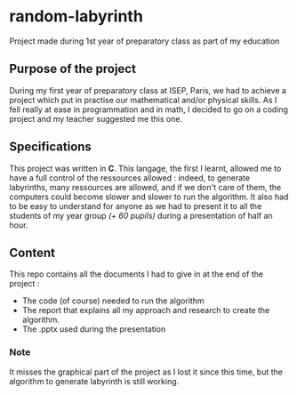# random-labyrinth
Project made during 1st year of preparatory class as part of my education

## Purpose of the project
During my first year of preparatory class at ISEP, Paris, we had to achieve a project which put in practise our mathematical and/or physical skills. As I fell really at ease in programmation and in math, I decided to go on a coding project and my teacher suggested me this one.

## Specifications
This project was written in **C**. 
This langage, the first I learnt, allowed me to have a full control of the ressources allowed : indeed, to generate labyrinths, many ressources are allowed, and if we don't care of them, the computers could become slower and slower to run the algorithm.
It also had to be easy to understand for anyone as we had to present it to all the students of my year group *(+ 60 pupils)* during a presentation of half an hour.

## Content
This repo contains all the documents I had to give in at the end of the project :
- The code (of course) needed to run the algorithm
- The report that explains all my approach and research to create the algorithm.
- The .pptx used during the presentation



### Note
It misses the graphical part of the project as I lost it since this time, but the algorithm to generate labyrinth is still working.

